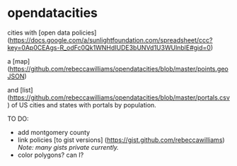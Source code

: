 opendatacities
==============

cities with [open data policies] (https://docs.google.com/a/sunlightfoundation.com/spreadsheet/ccc?key=0Ap0CEAgs-R_odFc0Qk1WNHdIUDE3bUNVd1U3WUlnblE#gid=0)

a [map] (https://github.com/rebeccawilliams/opendatacities/blob/master/points.geoJSON)

and [list] (https://github.com/rebeccawilliams/opendatacities/blob/master/portals.csv) of US cities and states with portals by population. 

TO DO:  

+ add montgomery county  
+ link policies [to gist versions] (https://gist.github.com/rebeccawilliams) _Note: many gists private currently._
+ color polygons? can I?

